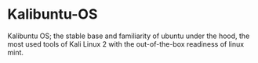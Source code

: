 # Kalibuntu-OS
Kalibuntu OS; the stable base and familiarity of ubuntu under the hood, the most used tools of Kali Linux 2 with the out-of-the-box readiness of linux mint. 
